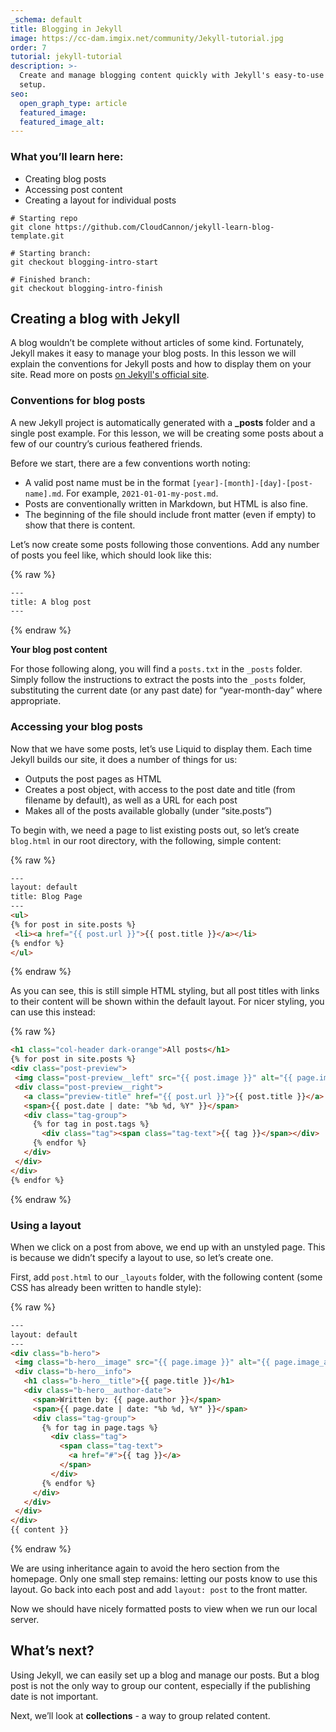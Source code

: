 ```yaml
---
_schema: default
title: Blogging in Jekyll
image: https://cc-dam.imgix.net/community/Jekyll-tutorial.jpg
order: 7
tutorial: jekyll-tutorial
description: >-
  Create and manage blogging content quickly with Jekyll's easy-to-use post
  setup.
seo:
  open_graph_type: article
  featured_image:
  featured_image_alt:
---
```

### What you’ll learn here:

* Creating blog posts
* Accessing post content
* Creating a layout for individual posts

```shell
# Starting repo
git clone https://github.com/CloudCannon/jekyll-learn-blog-template.git

# Starting branch:
git checkout blogging-intro-start

# Finished branch:
git checkout blogging-intro-finish
```

## Creating a blog with Jekyll

A blog wouldn’t be complete without articles of some kind. Fortunately, Jekyll makes it easy to manage your blog posts. In this lesson we will explain the conventions for Jekyll posts and how to display them on your site. Read more on posts <a target="_blank" rel="noopener" href="https://jekyllrb.com/docs/posts/">on Jekyll's official site</a>.

### Conventions for blog posts

A new Jekyll project is automatically generated with a **\_posts** folder and a single post example. For this lesson, we will be creating some posts about a few of our country’s curious feathered friends.

Before we start, there are a few conventions worth noting:

* A valid post name must be in the format `[year]-[month]-[day]-[post-name].md`. For example, `2021-01-01-my-post.md`.
* Posts are conventionally written in Markdown, but HTML is also fine.
* The beginning of the file should include front matter (even if empty) to show that there is content.

Let’s now create some posts following those conventions. Add any number of posts you feel like, which should look like this:

{% raw %}
 ```html
---
title: A blog post
---
```
{% endraw %}

**Your blog post content**

For those following along, you will find a `posts.txt` in the `_posts` folder. Simply follow the instructions to extract the posts into the `_posts` folder, substituting the current date (or any past date) for “year-month-day” where appropriate.

### Accessing your blog posts

Now that we have some posts, let’s use Liquid to display them. Each time Jekyll builds our site, it does a number of things for us:

* Outputs the post pages as HTML
* Creates a post object, with access to the post date and title (from filename by default), as well as a URL for each post
* Makes all of the posts available globally (under “site.posts”)

To begin with, we need a page to list existing posts out, so let’s create `blog.html` in our root directory, with the following, simple content:

{% raw %}
 ```html
---
layout: default
title: Blog Page
---
<ul>
{% for post in site.posts %}
  <li><a href="{{ post.url }}">{{ post.title }}</a></li>
{% endfor %}
</ul>

```
{% endraw %}

As you can see, this is still simple HTML styling, but all post titles with links to their content will be shown within the default layout. For nicer styling, you can use this instead:

{% raw %}
 ```html
<h1 class="col-header dark-orange">All posts</h1>
{% for post in site.posts %}
<div class="post-preview">
  <img class="post-preview__left" src="{{ post.image }}" alt="{{ page.image_alt }}">
  <div class="post-preview__right">
    <a class="preview-title" href="{{ post.url }}">{{ post.title }}</a>
    <span>{{ post.date | date: "%b %d, %Y" }}</span>
    <div class="tag-group">
      {% for tag in post.tags %}
        <div class="tag"><span class="tag-text">{{ tag }}</span></div>
      {% endfor %}
    </div>
  </div>
</div>
{% endfor %}
```
{% endraw %}

### Using a layout

When we click on a post from above, we end up with an unstyled page. This is because we didn’t specify a layout to use, so let’s create one.

First, add `post.html` to our `_layouts` folder, with the following content (some CSS has already been written to handle style):

{% raw %}
 ```html
---
layout: default
---
<div class="b-hero">
  <img class="b-hero__image" src="{{ page.image }}" alt="{{ page.image_alt }}">
  <div class="b-hero__info">
    <h1 class="b-hero__title">{{ page.title }}</h1>
    <div class="b-hero__author-date">
      <span>Written by: {{ page.author }}</span>
      <span>{{ page.date | date: "%b %d, %Y" }}</span>
      <div class="tag-group">
        {% for tag in page.tags %}
          <div class="tag">
            <span class="tag-text">
              <a href="#">{{ tag }}</a>
            </span>
          </div>
        {% endfor %}
      </div>
    </div>
  </div>
</div>
{{ content }}

```
{% endraw %}

We are using inheritance again to avoid the hero section from the homepage. Only one small step remains: letting our posts know to use this layout. Go back into each post and add `layout: post` to the front matter.

Now we should have nicely formatted posts to view when we run our local server.

## What’s next?

Using Jekyll, we can easily set up a blog and manage our posts. But a blog post is not the only way to group our content, especially if the publishing date is not important.

Next, we’ll look at **collections** - a way to group related content.